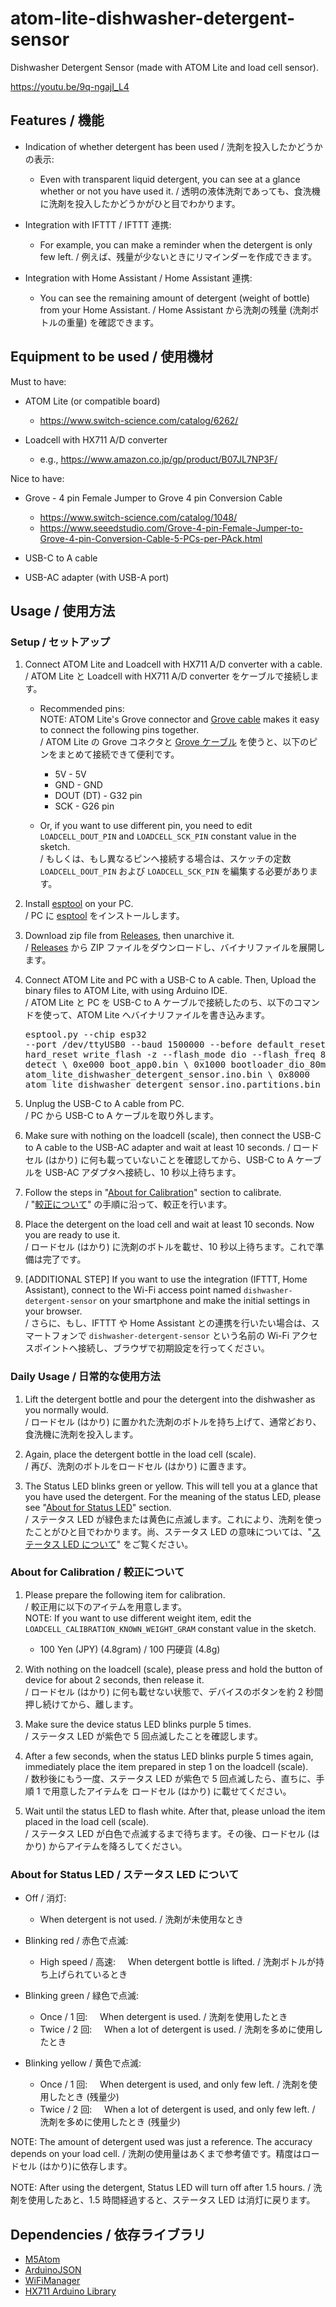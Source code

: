 # atom-lite-dishwasher-detergent-sensor

Dishwasher Detergent Sensor (made with ATOM Lite and load cell sensor).

https://youtu.be/9q-ngajI_L4

## Features / 機能

- Indication of whether detergent has been used / 洗剤を投入したかどうかの表示:

  - Even with transparent liquid detergent, you can see at a glance whether or not you have used it. / 透明の液体洗剤であっても、食洗機に洗剤を投入したかどうかがひと目でわかります。

- Integration with IFTTT / IFTTT 連携:

  - For example, you can make a reminder when the detergent is only few left. / 例えば、残量が少ないときにリマインダーを作成できます。

- Integration with Home Assistant / Home Assistant 連携:

  - You can see the remaining amount of detergent (weight of bottle) from your Home Assistant. / Home Assistant から洗剤の残量 (洗剤ボトルの重量) を確認できます。

## Equipment to be used / 使用機材

Must to have:

- ATOM Lite (or compatible board)

  - https://www.switch-science.com/catalog/6262/

- Loadcell with HX711 A/D converter

  - e.g., https://www.amazon.co.jp/gp/product/B07JL7NP3F/

Nice to have:

- Grove - 4 pin Female Jumper to Grove 4 pin Conversion Cable

  - https://www.switch-science.com/catalog/1048/
  - https://www.seeedstudio.com/Grove-4-pin-Female-Jumper-to-Grove-4-pin-Conversion-Cable-5-PCs-per-PAck.html

- USB-C to A cable

- USB-AC adapter (with USB-A port)

## Usage / 使用方法

### Setup / セットアップ

1. Connect ATOM Lite and Loadcell with HX711 A/D converter with a cable. <br> / ATOM Lite と Loadcell with HX711 A/D converter をケーブルで接続します。<br>

   - Recommended pins:<br>NOTE: ATOM Lite's Grove connector and [Grove cable](https://www.seeedstudio.com/Grove-4-pin-Female-Jumper-to-Grove-4-pin-Conversion-Cable-5-PCs-per-PAck.html) makes it easy to connect the following pins together.<br> / ATOM Lite の Grove コネクタと [Grove ケーブル](https://www.seeedstudio.com/Grove-4-pin-Female-Jumper-to-Grove-4-pin-Conversion-Cable-5-PCs-per-PAck.html) を使うと、以下のピンをまとめて接続できて便利です。

     - 5V - 5V
     - GND - GND
     - DOUT (DT) - G32 pin
     - SCK - G26 pin

   - Or, if you want to use different pin, you need to edit `LOADCELL_DOUT_PIN` and `LOADCELL_SCK_PIN` constant value in the sketch.<br> / もしくは、もし異なるピンへ接続する場合は、スケッチの定数 `LOADCELL_DOUT_PIN` および `LOADCELL_SCK_PIN` を編集する必要があります。

2. Install [esptool](https://github.com/espressif/esptool/releases) on your PC.<br> / PC に [esptool](https://github.com/espressif/esptool/releases) をインストールします。

3. Download zip file from [Releases](https://github.com/mugifly/atom-lite-dishwasher-detergent-sensor/releases), then unarchive it.<br> / [Releases](https://github.com/mugifly/atom-lite-dishwasher-detergent-sensor/releases) から ZIP ファイルをダウンロードし、バイナリファイルを展開します。

4. Connect ATOM Lite and PC with a USB-C to A cable. Then, Upload the binary files to ATOM Lite, with using Arduino IDE.<br> / ATOM Lite と PC を USB-C to A ケーブルで接続したのち、以下のコマンドを使って、ATOM Lite へバイナリファイルを書き込みます。<br><pre>esptool.py --chip esp32 --port /dev/ttyUSB0 --baud 1500000 --before default_reset \\
   --after hard_reset write_flash -z --flash_mode dio --flash_freq 80m --flash_size detect \\
   0xe000 boot_app0.bin \\
   0x1000 bootloader_dio_80m.bin \\
   0x10000 atom_lite_dishwasher_detergent_sensor.ino.bin \\
   0x8000 atom_lite_dishwasher_detergent_sensor.ino.partitions.bin </pre>

5. Unplug the USB-C to A cable from PC.<br> / PC から USB-C to A ケーブルを取り外します。

6. Make sure with nothing on the loadcell (scale), then connect the USB-C to A cable to the USB-AC adapter and wait at least 10 seconds. / ロードセル (はかり) に何も載っていないことを確認してから、USB-C to A ケーブルを USB-AC アダプタへ接続し、10 秒以上待ちます。

7. Follow the steps in "[About for Calibration](#about-calibration)" section to calibrate.<br> / "[較正について](#about-calibration)" の手順に沿って、較正を行います。

8. Place the detergent on the load cell and wait at least 10 seconds. Now you are ready to use it.<br> / ロードセル (はかり) に洗剤のボトルを載せ、10 秒以上待ちます。これで準備は完了です。

9. [ADDITIONAL STEP] If you want to use the integration (IFTTT, Home Assistant), connect to the Wi-Fi access point named `dishwasher-detergent-sensor` on your smartphone and make the initial settings in your browser.<br> / さらに、もし、IFTTT や Home Assistant との連携を行いたい場合は、スマートフォンで `dishwasher-detergent-sensor` という名前の Wi-Fi アクセスポイントへ接続し、ブラウザで初期設定を行ってください。

### Daily Usage / 日常的な使用方法

1. Lift the detergent bottle and pour the detergent into the dishwasher as you normally would.<br> / ロードセル (はかり) に置かれた洗剤のボトルを持ち上げて、通常どおり、食洗機に洗剤を投入します。

2. Again, place the detergent bottle in the load cell (scale).<br> / 再び、洗剤のボトルをロードセル (はかり) に置きます。

3. The Status LED blinks green or yellow. This will tell you at a glance that you have used the detergent. For the meaning of the status LED, please see "[About for Status LED](#about-status-led)" section.<br> / ステータス LED が緑色または黄色に点滅します。これにより、洗剤を使ったことがひと目でわかります。尚、ステータス LED の意味については、"[ステータス LED について](#about-status-led)" をご覧ください。

### About for Calibration / 較正について <a name="about-calibration"></a>

1. Please prepare the following item for calibration.<br> / 較正用に以下のアイテムを用意します。<br>NOTE: If you want to use different weight item, edit the `LOADCELL_CALIBRATION_KNOWN_WEIGHT_GRAM` constant value in the sketch.

   - 100 Yen (JPY) (4.8gram) / 100 円硬貨 (4.8g)

2. With nothing on the loadcell (scale), please press and hold the button of device for about 2 seconds, then release it.<br> / ロードセル (はかり) に何も載せない状態で、デバイスのボタンを約 2 秒間押し続けてから、離します。

3. Make sure the device status LED blinks purple 5 times.<br> / ステータス LED が紫色で 5 回点滅したことを確認します。

4. After a few seconds, when the status LED blinks purple 5 times again, immediately place the item prepared in step 1 on the loadcell (scale).<br> / 数秒後にもう一度、ステータス LED が紫色で 5 回点滅したら、直ちに、手順 1 で用意したアイテムを ロードセル (はかり) に載せてください。

5. Wait until the status LED to flash white. After that, please unload the item placed in the load cell (scale).<br> / ステータス LED が白色で点滅するまで待ちます。その後、ロードセル (はかり) からアイテムを降ろしてください。

### About for Status LED / ステータス LED について <a name="about-status-led"></a>

- Off / 消灯:

  - When detergent is not used. / 洗剤が未使用なとき

- Blinking red / 赤色で点滅:

  - High speed / 高速: &nbsp;&nbsp;&nbsp; When detergent bottle is lifted. / 洗剤ボトルが持ち上げられているとき

- Blinking green / 緑色で点滅:

  - Once / 1 回: &nbsp;&nbsp;&nbsp; When detergent is used. / 洗剤を使用したとき
  - Twice / 2 回: &nbsp;&nbsp;&nbsp; When a lot of detergent is used. / 洗剤を多めに使用したとき

- Blinking yellow / 黄色で点滅:

  - Once / 1 回: &nbsp;&nbsp;&nbsp; When detergent is used, and only few left. / 洗剤を使用したとき (残量少)
  - Twice / 2 回: &nbsp;&nbsp;&nbsp; When a lot of detergent is used, and only few left. / 洗剤を多めに使用したとき (残量少)

NOTE: The amount of detergent used was just a reference. The accuracy depends on your load cell. / 洗剤の使用量はあくまで参考値です。精度はロードセル (はかり)に依存します。

NOTE: After using the detergent, Status LED will turn off after 1.5 hours. / 洗剤を使用したあと、1.5 時間経過すると、ステータス LED は消灯に戻ります。

## Dependencies / 依存ライブラリ

- [M5Atom](https://github.com/m5stack/M5Atom)
- [ArduinoJSON](https://arduinojson.org/)
- [WiFiManager](https://github.com/tzapu/WiFiManager)
- [HX711 Arduino Library](https://github.com/bogde/HX711)

